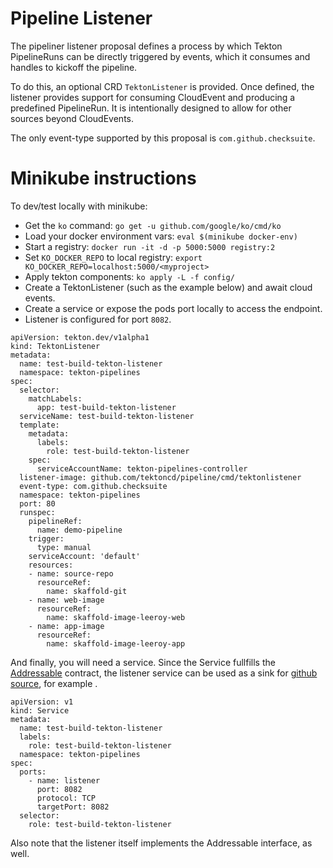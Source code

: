 # Pipeline Listener

The pipeliner listener proposal defines a process by which Tekton PipelineRuns can be directly triggered by events, which it consumes and handles to kickoff the pipeline.

To do this, an optional CRD `TektonListener` is provided. Once defined, the listener provides support for consuming CloudEvent and producing a predefined PipelineRun. It is intentionally designed to allow for other sources beyond CloudEvents.

The only event-type supported by this proposal is `com.github.checksuite`.

# Minikube instructions

To dev/test locally with minikube:


* Get the `ko` command: `go get -u github.com/google/ko/cmd/ko`
* Load your docker environment vars: `eval $(minikube docker-env)`
* Start a registry: `docker run -it -d -p 5000:5000 registry:2`
* Set `KO_DOCKER_REPO` to local registry: `export KO_DOCKER_REPO=localhost:5000/<myproject>`
* Apply tekton components: `ko apply -L -f config/`
* Create a TektonListener (such as the example below) and await cloud events.
* Create a service or expose the pods port locally to access the endpoint.
* Listener is configured for port `8082`.


```
apiVersion: tekton.dev/v1alpha1
kind: TektonListener
metadata:
  name: test-build-tekton-listener
  namespace: tekton-pipelines
spec:
  selector:
    matchLabels:
      app: test-build-tekton-listener
  serviceName: test-build-tekton-listener
  template:
    metadata:
      labels:
        role: test-build-tekton-listener
    spec:
      serviceAccountName: tekton-pipelines-controller
  listener-image: github.com/tektoncd/pipeline/cmd/tektonlistener
  event-type: com.github.checksuite
  namespace: tekton-pipelines
  port: 80
  runspec:
    pipelineRef:
      name: demo-pipeline
    trigger:
      type: manual
    serviceAccount: 'default'
    resources:
    - name: source-repo
      resourceRef:
        name: skaffold-git
    - name: web-image
      resourceRef:
        name: skaffold-image-leeroy-web
    - name: app-image
      resourceRef:
        name: skaffold-image-leeroy-app
```

And finally, you will need a service. Since the Service fullfills the [Addressable](https://github.com/knative/eventing/blob/master/docs/spec/interfaces.md#addressable) contract, the listener service can be used as a sink for [github source](https://knative.dev/docs/reference/eventing/eventing-sources-api/#GitHubSource), for example .

```
apiVersion: v1
kind: Service
metadata:
  name: test-build-tekton-listener
  labels:
    role: test-build-tekton-listener
  namespace: tekton-pipelines
spec:
  ports:
    - name: listener
      port: 8082
      protocol: TCP
      targetPort: 8082
  selector:
    role: test-build-tekton-listener
```
Also note that the listener itself implements the Addressable interface, as well.

